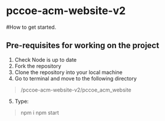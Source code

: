 # pccoe-acm-website-v2

#How to get started.

## Pre-requisites for working on the project

1. Check Node is up to date
2. Fork the repository
3. Clone the repository into your local machine
4. Go to terminal and move to the following directory
  > /pccoe-acm-website-v2/pccoe_acm_website
5. Type:
  > npm i
  > npm start
